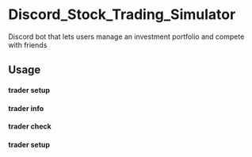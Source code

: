 # Discord_Stock_Trading_Simulator
Discord bot that lets users manage an investment portfolio and compete with friends

## Usage
#### trader setup
#### trader info
#### trader check <ticker>
#### trader setup
